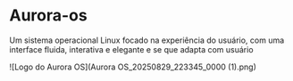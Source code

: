 # Aurora-os
Um sistema operacional Linux focado na experiência do usuário, com uma interface fluida, interativa e elegante e se que adapta com usuário

![Logo do Aurora OS](Aurora OS_20250829_223345_0000 (1).png)
